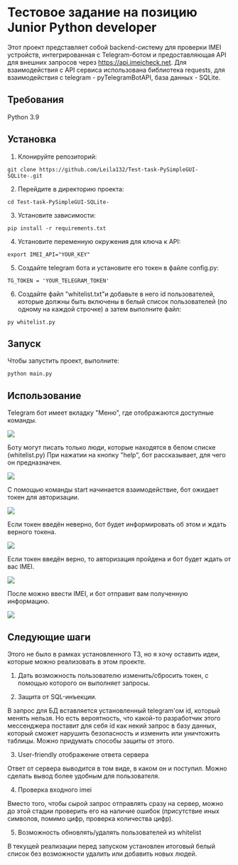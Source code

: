 # Тестовое задание на позицию Junior Python developer

Этот проект представляет собой backend-систему для проверки IMEI устройств, интегрированная с Telegram-ботом и предоставляющая API для внешних запросов через https://api.imeicheck.net. Для взаимодействия c API сервиса использована библиотека requests, для взаимодействия с telegram - 
pyTelegramBotAPI, база данных - SQLite.

## Требования

Python 3.9

## Установка

1. Клонируйте репозиторий:

`git clone https://github.com/Leila132/Test-task-PySimpleGUI-SQLite-.git`

2. Перейдите в директорию проекта:

`cd Test-task-PySimpleGUI-SQLite-`

3. Установите зависимости:

`pip install -r requirements.txt`

4. Установите переменную окружения для ключа к API:

`export IMEI_API="YOUR_KEY"`

5. Создайте telegram бота и установите его токен в файле config.py:

`TG_TOKEN = 'YOUR_TELEGRAM_TOKEN'`

6. Создайте файл "whitelist.txt"и добавьте в него id пользователей, которые должны быть включены в белый список пользователей (по одному на каждой строчке) а затем выполните файл:

`py whitelist.py`

## Запуск

Чтобы запустить проект, выполните:

`python main.py`

## Использование

Telegram бот имеет вкладку "Меню", где отображаются доступные команды.

![](images/menu.jpg)

Боту могут писать только люди, которые находятся в белом списке (whitelist.py)
При нажатии на кнопку "help", бот рассказывает, для чего он предназначен.

![](images/help.jpg)

С помощью команды start начинается взаимодействие, бот ожидает токен для авторизации.

![](images/start.jpg)

Если токен введён неверно, бот будет информировать об этом и ждать верного токена.

![](images/false_token.jpg)

Если токен введён верно, то авторизация пройдена и бот будет ждать от вас IMEI.

![](images/token.jpg)

После можно ввести IMEI, и бот отправит вам полученную информацию.

![](images/IMEI.jpg)

## Следующие шаги

Этого не было в рамках установленного ТЗ, но я хочу оставить идеи, которые можно реализовать в этом проекте.

1. Дать возможность пользователю изменить/сбросить токен, с помощью которого он выполняет запросы. 

2.  Защита от SQL-инъекции. 

В запрос для БД вставляется установленный telegram'ом id, который менять нельзя. Но есть вероятность, что какой-то разработчик этого мессенджера поставит для себя id как некий запрос в базу данных, который сможет нарушить безопасность и изменить или уничтожить таблицы. Можно придумать способы защиты от этого.

3. User-friendly отображение ответа сервера

Ответ от сервера выводится в том виде, в каком он и поступил. Можно сделать вывод более удобным для пользователя.

4. Проверка входного imei

Вместо того, чтобы сырой запрос отправлять сразу на сервер, можно до этой стадии проверить его на наличие ошибок (присутствие иных символов, помимо цифр, проверка количества цифр).

5. Возможность обновлять/удалять пользователей из whitelist

В текущей реализации перед запуском установлен итоговый белый список без возможности удалить или добавить новых людей.